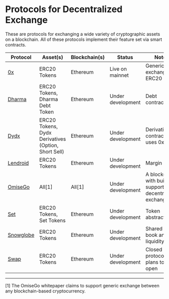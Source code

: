# Protocols for Decentralized Exchange
These are protocols for exchanging a wide variety of cryptographic assets on a blockchain. All of these protocols implement their feature set via smart contracts.

| Protocol  | Asset(s) | Blockchain(s) | Status | Notes |
| ------------- | ------------- | ------------- | ------------- | ------------- |
| [0x](https://www.0xproject.com/)  | ERC20 Tokens  | Ethereum | Live on mainnet | Generic exchange of ERC20 |
| [Dharma](https://dharma.io/) | ERC20 Tokens, Dharma Debt Token | Ethereum | Under development | Debt contracts |
| [Dydx](https://dydx.exchange/) | ERC20 Tokens, Dydx Derivatives (Option, Short Sell) | Ethereum | Under development | Derivatives contracts, uses 0x |
| [Lendroid](https://lendroid.com/) | ERC20 Tokens | Ethereum | Under development | Margin Loans |
| [OmiseGo](https://omisego.network/) | All[1] | All[1] | Under development | A blockchain with built-in support for decentralized exchange |
| [Set](https://setprotocol.com/) | ERC20 Tokens, Set Tokens | Ethereum | Under development | Token abstraction |
| [Snowglobe](https://auroradao.com/faq/) | ERC20 Tokens | Ethereum | Under development | Shared order book and liquidity |
| [Swap](https://swap.tech/faq/)  | ERC20 Tokens  | Ethereum | Under development | Closed protocol with plans to be open |

---
[1] The OmiseGo whitepaper claims to support generic exchange between any blockchain-based cryptocurrency.
